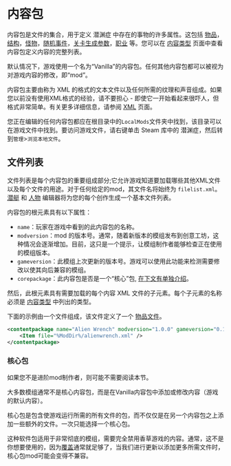 # 内容包

内容包是文件的集合，用于定义 潜渊症 中存在的事物的许多属性。这包括 [物品](../ContentTypes/Item.md)，[结构](../ContentTypes/Structure.md)，[怪物](../ContentTypes/Character.md)，[随机事件](../ContentTypes/RandomEvents.md)，[关卡生成参数](../ContentTypes/LevelGenerationParameters.md)，[职业](../ContentTypes/Jobs.md) 等。您可以在 [内容类型](ContentTypes.md) 页面中查看内容包定义内容的完整列表。

默认情况下，游戏使用一个名为“Vanilla”的内容包。任何其他内容包都可以被视为对游戏内容的修改，即“mod”。

内容包主要由称为 XML 的格式的文本文件以及任何所需的纹理和声音组成。如果您以前没有使用XML格式的经验，请不要担心 - 即使它一开始看起来很吓人，但格式非常简单。有关更多详细信息，请参阅 [XML](XML.md) 页面。

您正在编辑的任何内容包都应在根目录中的`LocalMods`文件夹中找到，该目录可以在游戏文件中找到。要访问游戏文件，请右键单击 Steam 库中的 潜渊症，然后转到`管理`>`浏览本地文件`。

## 文件列表

文件列表是每个内容包的重要组成部分;它允许游戏知道要加载哪些其他XML文件以及每个文件的用途。对于任何给定的mod，其文件名将始终为 `filelist.xml`。[潜艇](../Editors/SubmarineEditor.md) 和 [人物](../Editors/CharacterEditor.md) 编辑器将为您的每个创作生成一个基本文件列表。

内容包的根元素具有以下属性：
- `name`：玩家在游戏中看到的此内容包的名称。
- `modversion`：mod 的版本号。通常，随着新版本的模组发布到创意工坊，这种情况会逐渐增加。目前，这只是一个提示，让模组制作者能够检查正在使用的模组版本。
- `gameversion`：此模组上次更新的版本号。游戏可以使用此功能来检测需要修改以使其向后兼容的模组。
- `corepackage`：此内容包是否是一个“核心”包, [在下文有单独介绍](#core-packages)。

然后，此根元素具有需要加载的每个内容 XML 文件的子元素。每个子元素的名称必须是 [内容类型](ContentTypes.md) 中列出的类型。

下面的示例由一个文件组成，该文件定义了一个 [物品文件](../ContentTypes/Item.md)。

```xml
<contentpackage name="Alien Wrench" modversion="1.0.0" gameversion="0.17.8.0" corepackage="false">
    <Item file="%ModDir%/alienwrench.xml" />
</contentpackage>
```

### 核心包

如果您不是进阶mod制作者，则可能不需要阅读本节。

大多数模组通常不是核心内容包，而是在Vanilla内容包中添加或修改内容（游戏的默认内容）。

核心包是包含使游戏运行所需的所有文件的包，而不仅仅是在另一个内容包之上添加一些额外的文件。一次只能选择一个核心包。

这种软件包适用于非常彻底的模组，需要完全禁用香草游戏的内容。通常，这不是你想要使用的，因为[覆盖](Overrides.md)通常就足够了，当我们进行更新以添加更多所需文件时，核心包mod可能会变得不兼容。